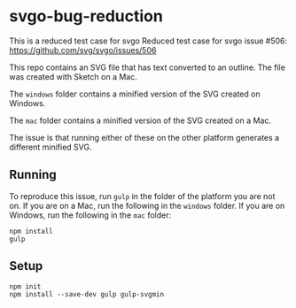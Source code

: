 # svgo-bug-reduction

This is a reduced test case for svgo
Reduced test case for svgo issue #506: https://github.com/svg/svgo/issues/506

This repo contains an SVG file that has text converted to an outline. The file was created with Sketch on a Mac.

The `windows` folder contains a minified version of the SVG created on Windows.

The `mac` folder contains a minified version of the SVG created on a Mac.

The issue is that running either of these on the other platform generates a different minified SVG.

## Running

To reproduce this issue, run `gulp` in the folder of the platform you are not on. If you are on a Mac, run the following in the `windows` folder. If you are on Windows, run the following in the `mac` folder:

```
npm install
gulp
```

## Setup

```
npm init
npm install --save-dev gulp gulp-svgmin
```
